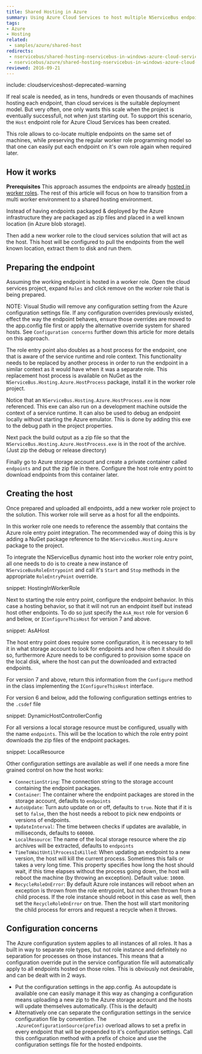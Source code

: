 ```yaml
---
title: Shared Hosting in Azure
summary: Using Azure Cloud Services to host multiple NServiceBus endpoints on a shared pool of machines.
tags:
- Azure
- Hosting
related:
 - samples/azure/shared-host
redirects:
 - nservicebus/shared-hosting-nservicebus-in-windows-azure-cloud-services
 - nservicebus/azure/shared-hosting-nservicebus-in-windows-azure-cloud-services
reviewed: 2016-09-21
---
```


include: cloudserviceshost-deprecated-warning

If real scale is needed, as in tens, hundreds or even thousands of machines hosting each endpoint, than cloud services is the suitable deployment model. But very often, one only wants this scale when the project is eventually successfull, not when just starting out. To support this scenario, the `Host` endpoint role for Azure Cloud Services has been created.

This role allows to co-locate multiple endpoints on the same set of machines, while preserving the regular worker role programming model so that one can easily put each endpoint on it's own role again when required later.


## How it works

**Prerequisites** This approach assumes the endpoints are already [hosted in worker roles](/nservicebus/hosting/cloud-services-host/). The rest of this article will focus on how to transition from a multi worker environment to a shared hosting environment.

Instead of having endpoints packaged & deployed by the Azure infrastructure they are packaged as zip files and placed in a well known location (in Azure blob storage).

Then add a new worker role to the cloud services solution that will act as the host. This host will be configured to pull the endpoints from the well known location, extract them to disk and run them.


## Preparing the endpoint

Assuming the working endpoint is hosted in a worker role. Open the cloud services project, expand `Roles` and click remove on the worker role that is being prepared.

NOTE: Visual Studio will remove any configuration setting from the Azure configuration settings file. If any configuration overrides previously existed, effect the way the endpoint behaves, ensure those overrides are moved to the app.config file first or apply the alternative override system for shared hosts. See `Configuration concerns` further down this article for more details on this approach.

The role entry point also doubles as a host process for the endpoint, one that is aware of the service runtime and role context. This functionality needs to be replaced by another process in order to run the endpoint in a similar context as it would have when it was a separate role. This replacement host process is available on NuGet as the `NServiceBus.Hosting.Azure.HostProcess` package, install it in the worker role project.

Notice that an `NServiceBus.Hosting.Azure.HostProcess.exe` is now referenced. This exe can also run on a development machine outside the context of a service runtime. It can also be used to debug an endpoint locally without starting the Azure emulator. This is done by adding this exe to the debug path in the project properties.

Next pack the build output as a zip file so that the `NServiceBus.Hosting.Azure.HostProcess.exe` is in the root of the archive. (Just zip the debug or release directory)

Finally go to Azure storage account and create a private container called `endpoints` and put the zip file in there. Configure the host role entry point to download endpoints from this container later.


## Creating the host

Once prepared and uploaded all endpoints, add a new worker role project to the solution. This worker role will serve as a host for all the endpoints.

In this worker role one needs to reference the assembly that contains the Azure role entry point integration. The recommended way of doing this is by adding a NuGet package reference to the `NServiceBus.Hosting.Azure` package to the project.

To integrate the NServiceBus dynamic host into the worker role entry point, all one needs to do is to create a new instance of `NServiceBusRoleEntrypoint` and call it's `Start` and `Stop` methods in the appropriate `RoleEntryPoint` override.

snippet: HostingInWorkerRole

Next to starting the role entry point, configure the endpoint behavior. In this case a hosting behavior, so that it will not run an endpoint itself but instead host other endpoints. To do so just specify the `AsA_Host` role for version 6 and below, or `IConfigureThisHost` for version 7 and above.

snippet: AsAHost

The host entry point does require some configuration, it is necessary to tell it in what storage account to look for endpoints and how often it should do so, furthermore Azure needs to be configured to provision some space on the local disk, where the host can put the downloaded and extracted endpoints.

For version 7 and above, return this information from the `Configure` method in the class implementing the `IConfigureThisHost` interface.

For version 6 and below, add the following configuration settings entries to the `.csdef` file

snippet: DynamicHostControllerConfig

For all versions a local storage resource must be configured, usually with the name `endpoints`. This will be the location to which the role entry point downloads the zip files of the endpoint packages.

snippet: LocalResource

Other configuration settings are available as well if one needs a more fine grained control on how the host works:

 * `ConnectionString`: The connection string to the storage account containing the endpoint packages.
 * `Container`: The container where the endpoint packages are stored in the storage account, defaults to `endpoints`
 * `AutoUpdate`: Turn auto update on or off, defaults to `true`. Note that if it is set to `false`, then the host needs a reboot to pick new endpoints or versions of endpoints.
 * `UpdateInterval`: The time between checks if updates are available, in milliseconds, defaults to `600000`.
 * `LocalResource`: The name of the local storage resource where the zip archives will be extracted, defaults to `endpoints`
 * `TimeToWaitUntilProcessIsKilled`: When updating an endpoint to a new version, the host will kill the current process. Sometimes this fails or takes a very long time. This property specifies how long the host should wait, if this time elapses without the process going down, the host will reboot the machine (by throwing an exception). Default value: `10000`.
 * `RecycleRoleOnError`: By default Azure role instances will reboot when an exception is thrown from the role entrypoint, but not when thrown from a child process. If the role instance should reboot in this case as well, then set the `RecycleRoleOnError` on true. Then the host will start monitoring the child process for errors and request a recycle when it throws.


## Configuration concerns

The Azure configuration system applies to all instances of all roles. It has a built in way to separate role types, but not role instance and definitely no separation for processes on those instances. This means that a configuration override put in the service configuration file will automatically apply to all endpoints hosted on those roles. This is obviously not desirable, and can be dealt with in 2 ways.

 * Put the configuration settings in the app.config. As autoupdate is available one can easily manage it this way as changing a configuration means uploading a new zip to the Azure storage account and the hosts will update themselves automatically. (This is the default)
 * Alternatively one can separate the configuration settings in the service configuration file by convention. The `.AzureConfigurationSource(prefix)` overload allows to set a prefix in every endpoint that will be prepended to it's configuration settings. Call this configuration method with a prefix of choice and use the configuration settings file for the hosted endpoints.
